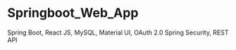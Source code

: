 # Springboot_Web_App

Spring Boot, React JS, MySQL, Material UI, OAuth 2.0 Spring Security, REST API
